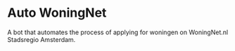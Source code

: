 # Auto WoningNet

A bot that automates the process of applying for woningen on WoningNet.nl Stadsregio Amsterdam.
